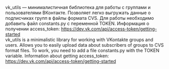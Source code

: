 vk_utils — минималистичная библиотека для работы с группами и пользователями ВКонтакте. Позволяет легко выгружать данные о подписчиках групп в файлы формата CVS.
Для работы необходимо добавить файл constants.py с переменной TOKEN. Информация о получении access_token: https://dev.vk.com/api/access-token/getting-started    
vk_utils is a minimalistic library for working with VKontakte groups and users. Allows you to easily upload data about subscribers of groups to CVS format files. To work, you need to add a file constants.py with the TOKEN variable. Information about getting access_token: https://dev.vk.com/api/access-token/getting-started
